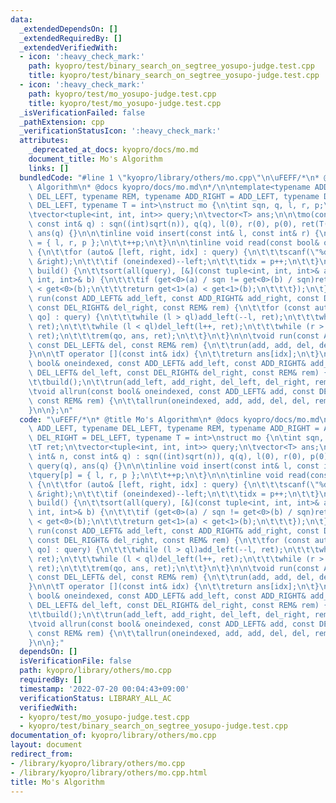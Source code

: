 ```yaml
---
data:
  _extendedDependsOn: []
  _extendedRequiredBy: []
  _extendedVerifiedWith:
  - icon: ':heavy_check_mark:'
    path: kyopro/test/binary_search_on_segtree_yosupo-judge.test.cpp
    title: kyopro/test/binary_search_on_segtree_yosupo-judge.test.cpp
  - icon: ':heavy_check_mark:'
    path: kyopro/test/mo_yosupo-judge.test.cpp
    title: kyopro/test/mo_yosupo-judge.test.cpp
  _isVerificationFailed: false
  _pathExtension: cpp
  _verificationStatusIcon: ':heavy_check_mark:'
  attributes:
    _deprecated_at_docs: kyopro/docs/mo.md
    document_title: Mo's Algorithm
    links: []
  bundledCode: "#line 1 \"kyopro/library/others/mo.cpp\"\n\uFEFF/*\n* @title Mo's\
    \ Algorithm\n* @docs kyopro/docs/mo.md\n*/\n\ntemplate<typename ADD_LEFT, typename\
    \ DEL_LEFT, typename REM, typename ADD_RIGHT = ADD_LEFT, typename DEL_RIGHT =\
    \ DEL_LEFT, typename T = int>\nstruct mo {\n\tint sqn, q, l, r, p;\n\tT ret;\n\
    \tvector<tuple<int, int, int>> query;\n\tvector<T> ans;\n\n\tmo(const int& n,\
    \ const int& q) : sqn((int)sqrt(n)), q(q), l(0), r(0), p(0), ret(T(0)), query(q),\
    \ ans(q) {}\n\n\tinline void insert(const int& l, const int& r) {\n\t\tquery[p]\
    \ = { l, r, p };\n\t\t++p;\n\t}\n\n\tinline void read(const bool& oneindexed)\
    \ {\n\t\tfor (auto& [left, right, idx] : query) {\n\t\t\tscanf(\"%d%d\", &left,\
    \ &right);\n\t\t\tif (oneindexed)--left;\n\t\t\tidx = p++;\n\t\t}\n\t}\n\n\tvoid\
    \ build() {\n\t\tsort(all(query), [&](const tuple<int, int, int>& a, const tuple<int,\
    \ int, int>& b) {\n\t\t\tif (get<0>(a) / sqn != get<0>(b) / sqn)return get<0>(a)\
    \ < get<0>(b);\n\t\t\treturn get<1>(a) < get<1>(b);\n\t\t\t});\n\t}\n\n\tvoid\
    \ run(const ADD_LEFT& add_left, const ADD_RIGHT& add_right, const DEL_LEFT& del_left,\
    \ const DEL_RIGHT& del_right, const REM& rem) {\n\t\tfor (const auto& [ql, qr,\
    \ qo] : query) {\n\t\t\twhile (l > ql)add_left(--l, ret);\n\t\t\twhile (r < qr)add_right(r++,\
    \ ret);\n\t\t\twhile (l < ql)del_left(l++, ret);\n\t\t\twhile (r > qr)del_right(--r,\
    \ ret);\n\t\t\trem(qo, ans, ret);\n\t\t}\n\t}\n\n\tvoid run(const ADD_LEFT& add,\
    \ const DEL_LEFT& del, const REM& rem) {\n\t\trun(add, add, del, del, rem);\n\t\
    }\n\n\tT operator [](const int& idx) {\n\t\treturn ans[idx];\n\t}\n\n\tvoid allrun(const\
    \ bool& oneindexed, const ADD_LEFT& add_left, const ADD_RIGHT& add_right, const\
    \ DEL_LEFT& del_left, const DEL_RIGHT& del_right, const REM& rem) {\n\t\tread(oneindexed);\n\
    \t\tbuild();\n\t\trun(add_left, add_right, del_left, del_right, rem);\n\t}\n\n\
    \tvoid allrun(const bool& oneindexed, const ADD_LEFT& add, const DEL_LEFT& del,\
    \ const REM& rem) {\n\t\tallrun(oneindexed, add, add, del, del, rem, rem);\n\t\
    }\n\n};\n"
  code: "\uFEFF/*\n* @title Mo's Algorithm\n* @docs kyopro/docs/mo.md\n*/\n\ntemplate<typename\
    \ ADD_LEFT, typename DEL_LEFT, typename REM, typename ADD_RIGHT = ADD_LEFT, typename\
    \ DEL_RIGHT = DEL_LEFT, typename T = int>\nstruct mo {\n\tint sqn, q, l, r, p;\n\
    \tT ret;\n\tvector<tuple<int, int, int>> query;\n\tvector<T> ans;\n\n\tmo(const\
    \ int& n, const int& q) : sqn((int)sqrt(n)), q(q), l(0), r(0), p(0), ret(T(0)),\
    \ query(q), ans(q) {}\n\n\tinline void insert(const int& l, const int& r) {\n\t\
    \tquery[p] = { l, r, p };\n\t\t++p;\n\t}\n\n\tinline void read(const bool& oneindexed)\
    \ {\n\t\tfor (auto& [left, right, idx] : query) {\n\t\t\tscanf(\"%d%d\", &left,\
    \ &right);\n\t\t\tif (oneindexed)--left;\n\t\t\tidx = p++;\n\t\t}\n\t}\n\n\tvoid\
    \ build() {\n\t\tsort(all(query), [&](const tuple<int, int, int>& a, const tuple<int,\
    \ int, int>& b) {\n\t\t\tif (get<0>(a) / sqn != get<0>(b) / sqn)return get<0>(a)\
    \ < get<0>(b);\n\t\t\treturn get<1>(a) < get<1>(b);\n\t\t\t});\n\t}\n\n\tvoid\
    \ run(const ADD_LEFT& add_left, const ADD_RIGHT& add_right, const DEL_LEFT& del_left,\
    \ const DEL_RIGHT& del_right, const REM& rem) {\n\t\tfor (const auto& [ql, qr,\
    \ qo] : query) {\n\t\t\twhile (l > ql)add_left(--l, ret);\n\t\t\twhile (r < qr)add_right(r++,\
    \ ret);\n\t\t\twhile (l < ql)del_left(l++, ret);\n\t\t\twhile (r > qr)del_right(--r,\
    \ ret);\n\t\t\trem(qo, ans, ret);\n\t\t}\n\t}\n\n\tvoid run(const ADD_LEFT& add,\
    \ const DEL_LEFT& del, const REM& rem) {\n\t\trun(add, add, del, del, rem);\n\t\
    }\n\n\tT operator [](const int& idx) {\n\t\treturn ans[idx];\n\t}\n\n\tvoid allrun(const\
    \ bool& oneindexed, const ADD_LEFT& add_left, const ADD_RIGHT& add_right, const\
    \ DEL_LEFT& del_left, const DEL_RIGHT& del_right, const REM& rem) {\n\t\tread(oneindexed);\n\
    \t\tbuild();\n\t\trun(add_left, add_right, del_left, del_right, rem);\n\t}\n\n\
    \tvoid allrun(const bool& oneindexed, const ADD_LEFT& add, const DEL_LEFT& del,\
    \ const REM& rem) {\n\t\tallrun(oneindexed, add, add, del, del, rem, rem);\n\t\
    }\n\n};"
  dependsOn: []
  isVerificationFile: false
  path: kyopro/library/others/mo.cpp
  requiredBy: []
  timestamp: '2022-07-20 00:04:43+09:00'
  verificationStatus: LIBRARY_ALL_AC
  verifiedWith:
  - kyopro/test/mo_yosupo-judge.test.cpp
  - kyopro/test/binary_search_on_segtree_yosupo-judge.test.cpp
documentation_of: kyopro/library/others/mo.cpp
layout: document
redirect_from:
- /library/kyopro/library/others/mo.cpp
- /library/kyopro/library/others/mo.cpp.html
title: Mo's Algorithm
---
```

﻿